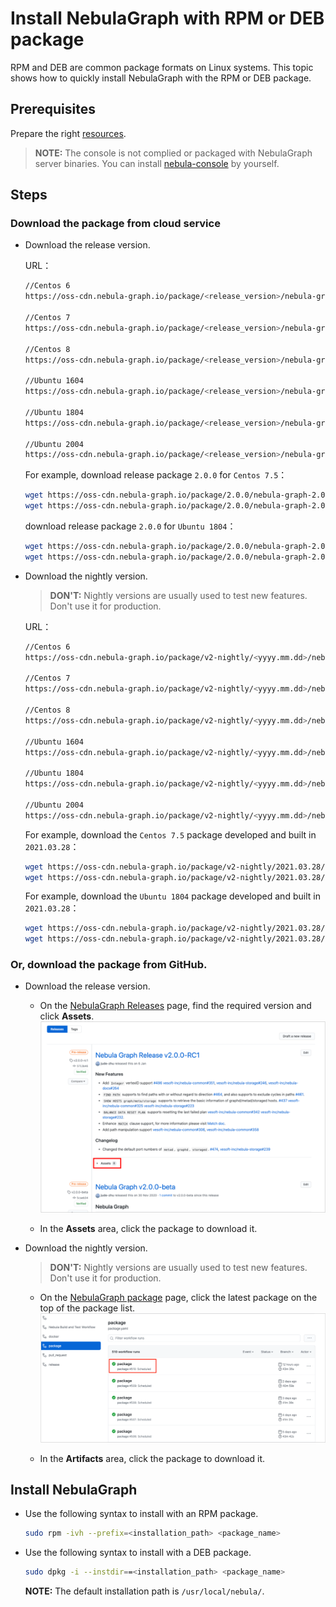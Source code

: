 # Install NebulaGraph with RPM or DEB package

RPM and DEB are common package formats on Linux systems. This topic shows how to quickly install NebulaGraph with the RPM or DEB package.

## Prerequisites

Prepare the right [resources](../1.resource-preparations.md).

> **NOTE:** The console is not complied or packaged with NebulaGraph server binaries. You can install [nebula-console](https://github.com/vesoft-inc/nebula-console) by yourself.

## Steps

### Download the package from cloud service

* Download the release version.

    URL：

    ```bash
    //Centos 6 
    https://oss-cdn.nebula-graph.io/package/<release_version>/nebula-graph-<release_version>.el6.x86_64.rpm

    //Centos 7
    https://oss-cdn.nebula-graph.io/package/<release_version>/nebula-graph-<release_version>.el7.x86_64.rpm

    //Centos 8
    https://oss-cdn.nebula-graph.io/package/<release_version>/nebula-graph-<release_version>.el8.x86_64.rpm

    //Ubuntu 1604
    https://oss-cdn.nebula-graph.io/package/<release_version>/nebula-graph-<release_version>.ubuntu1604.amd64.deb

    //Ubuntu 1804
    https://oss-cdn.nebula-graph.io/package/<release_version>/nebula-graph-<release_version>.ubuntu1804.amd64.deb

    //Ubuntu 2004
    https://oss-cdn.nebula-graph.io/package/<release_version>/nebula-graph-<release_version>.ubuntu2004.amd64.deb
    ```

    For example, download release package `2.0.0` for `Centos 7.5`：

    ```bash
    wget https://oss-cdn.nebula-graph.io/package/2.0.0/nebula-graph-2.0.0.el7.x86_64.rpm
    wget https://oss-cdn.nebula-graph.io/package/2.0.0/nebula-graph-2.0.0.el7.x86_64.rpm.sha256sum.txt
    ```

    download release package `2.0.0` for `Ubuntu 1804`：

    ```bash
    wget https://oss-cdn.nebula-graph.io/package/2.0.0/nebula-graph-2.0.0.ubuntu1804.amd64.deb
    wget https://oss-cdn.nebula-graph.io/package/2.0.0/nebula-graph-2.0.0.ubuntu1804.amd64.deb.sha256sum.txt
    ```

* Download the nightly version.

    > **DON'T:** Nightly versions are usually used to test new features. Don't use it for production.

    URL：

    ```bash
    //Centos 6 
    https://oss-cdn.nebula-graph.io/package/v2-nightly/<yyyy.mm.dd>/nebula-graph-<yyyy.mm.dd>-nightly.el6.x86_64.rpm

    //Centos 7
    https://oss-cdn.nebula-graph.io/package/v2-nightly/<yyyy.mm.dd>/nebula-graph-<yyyy.mm.dd>-nightly.el7.x86_64.rpm

    //Centos 8
    https://oss-cdn.nebula-graph.io/package/v2-nightly/<yyyy.mm.dd>/nebula-graph-<yyyy.mm.dd>-nightly.el8.x86_64.rpm

    //Ubuntu 1604
    https://oss-cdn.nebula-graph.io/package/v2-nightly/<yyyy.mm.dd>/nebula-graph-<yyyy.mm.dd>-nightly.ubuntu1604.amd64.deb

    //Ubuntu 1804
    https://oss-cdn.nebula-graph.io/package/v2-nightly/<yyyy.mm.dd>/nebula-graph-<yyyy.mm.dd>-nightly.ubuntu1804.amd64.deb

    //Ubuntu 2004
    https://oss-cdn.nebula-graph.io/package/v2-nightly/<yyyy.mm.dd>/nebula-graph-<yyyy.mm.dd>-nightly.ubuntu2004.amd64.deb
    ```

    For example, download the `Centos 7.5` package developed and built in `2021.03.28`：

    ```bash
    wget https://oss-cdn.nebula-graph.io/package/v2-nightly/2021.03.28/nebula-graph-2021.03.28-nightly.el7.x86_64.rpm
    wget https://oss-cdn.nebula-graph.io/package/v2-nightly/2021.03.28/nebula-graph-2021.03.28-nightly.el7.x86_64.rpm.sha256sum.txt
    ```

    For example, download the `Ubuntu 1804` package developed and built in `2021.03.28`：

    ```bash
    wget https://oss-cdn.nebula-graph.io/package/v2-nightly/2021.03.28/nebula-graph-2021.03.28-nightly.ubuntu1804.amd64.deb
    wget https://oss-cdn.nebula-graph.io/package/v2-nightly/2021.03.28/nebula-graph-2021.03.28-nightly.ubuntu1804.amd64.deb.sha256sum.txt
    ```

### Or, download the package from GitHub.

* Download the release version.
  
    + On the [NebulaGraph Releases](https://github.com/vesoft-inc/nebula-graph/releases) page, find the required version and click **Assets**.
    ![Select a NebulaGraph release version](https://github.com/vesoft-inc/nebula-docs/blob/master/docs-2.0/figs/4.deployment-and-installation/2.complie-and-install-nebula-graph/2.install-nebula-graph-by-rpm-or-deb/releases-page.png?raw=true)

    + In the **Assets** area, click the package to download it.

* Download the nightly version.

    > **DON'T:** Nightly versions are usually used to test new features. Don't use it for production.

    + On the [NebulaGraph package](https://github.com/vesoft-inc/nebula/actions/workflows/package.yaml) page, click the latest package on the top of the package list.
    ![Select a NebulaGraph nightly version](https://github.com/vesoft-inc/nebula-docs/blob/master/docs-2.0/figs/4.deployment-and-installation/2.complie-and-install-nebula-graph/2.install-nebula-graph-by-rpm-or-deb/nightly-page.png?raw=true)

    + In the **Artifacts** area, click the package to download it.

## Install NebulaGraph

* Use the following syntax to install with an RPM package.

    ```bash
    sudo rpm -ivh --prefix=<installation_path> <package_name>
    ```

* Use the following syntax to install with a DEB package.

    ```bash
    sudo dpkg -i --instdir==<installation_path> <package_name>
    ```

    **NOTE:** The default installation path is `/usr/local/nebula/`.
